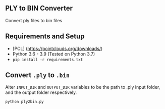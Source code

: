 ## PLY to BIN Converter

Convert ply files to bin files

## Requirements and Setup

- [PCL] (https://pointclouds.org/downloads/)
- Python 3.6 - 3.9 (Tested on Python 3.7)
- ```pip install -r requirements.txt```

## Convert `.ply` to `.bin`

Alter ```INPUT_DIR``` and ```OUTPUT_DIR``` variables to be the path to .ply input folder, and the output folder respectively.

```bash
python ply2bin.py 
```